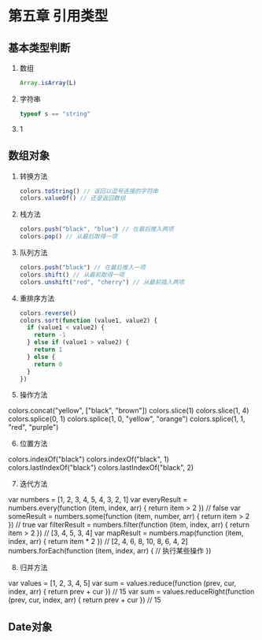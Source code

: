 # 第五章 引用类型

## 基本类型判断

1. 数组
  
    ```js
    Array.isArray(L)
    ```

2. 字符串

    ```js
    typeof s == "string"
    ```

3. 1

## 数组对象

1. 转换方法

    ```js
    colors.toString() // 返回以逗号连接的字符串
    colors.valueOf() // 还是返回数组
    ```

2. 栈方法

    ```js
    colors.push("black", "blue") // 在最后推入两项
    colors.pop() // 从最后取得一项
    ```

3. 队列方法

    ```js
    colors.push("black") // 在最后推入一项
    colors.shift() // 从最前取得一项
    colors.unshift("red", "cherry") // 从最前插入两项
    ```

4. 重排序方法

    ```js
    colors.reverse()
    colors.sort(function (value1, value2) {
      if (value1 < value2) {
        return -1
      } else if (value1 > value2) {
        return 1
      } else {
        return 0
      }
    })
    ```

5. 操作方法

colors.concat("yellow", ["black", "brown"])
colors.slice(1)
colors.slice(1, 4)
colors.splice(0, 1)
colors.splice(1, 0, "yellow", "orange")
colors.splice(1, 1, "red", "purple")


6. 位置方法

colors.indexOf("black")
colors.indexOf("black", 1)
colors.lastIndexOf("black")
colors.lastIndexOf("black", 2)

7. 迭代方法

var numbers = [1, 2, 3, 4, 5, 4, 3, 2, 1]
var everyResult = numbers.every(function (item, index, arr) {
  return item > 2
}) // false
var someResult = numbers.some(function (item, number, arr) {
  return item > 2
}) // true
var filterResult = numbers.filter(function (item, index, arr) {
  return item > 2
}) // [3, 4, 5, 3, 4]
var mapResult = numbers.map(function (item, index, arr) {
  return item * 2
}) // [2, 4, 6, 8, 10, 8, 6, 4, 2]
numbers.forEach(function (item, index, arr) {
  // 执行某些操作
})

8. 归并方法

var values = [1, 2, 3, 4, 5]
var sum = values.reduce(function (prev, cur, index, arr) {
  return prev + cur
}) // 15
var sum = values.reduceRight(function (prev, cur, index, arr) {
  return prev + cur
}) // 15

## Date对象
